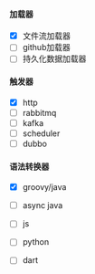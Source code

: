 #### 加载器

* [x] 文件流加载器
* [ ] github加载器
* [ ] 持久化数据加载器

#### 触发器

* [x] http
* [ ] rabbitmq
* [ ] kafka
* [ ] scheduler
* [ ] dubbo

#### 语法转换器

* [x] groovy/java
* [ ] async java
* [ ] js
* [ ] python
* [ ] dart

